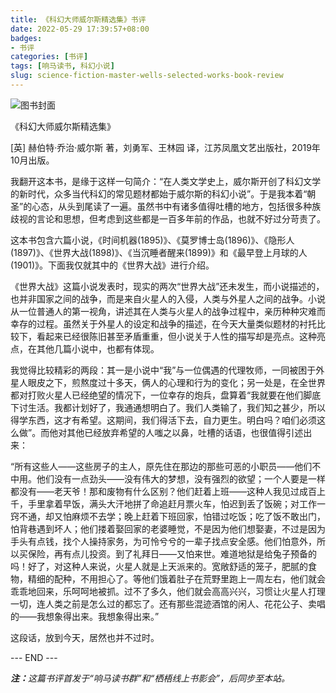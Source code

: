 ```yaml
---
title: 《科幻大师威尔斯精选集》书评
date: 2022-05-29 17:39:57+08:00
badges:
- 书评
categories: [书评]
tags: [响马读书, 科幻小说]
slug: science-fiction-master-wells-selected-works-book-review
---
```


<div class="p-3 text-center">
  <img class="img-fluid" src="/images/2022/0529/book-cover.png" alt="图书封面" style="max-width:400px; max-height:400px;">
</div>

《科幻大师威尔斯精选集》

[英] 赫伯特·乔治·威尔斯 著，刘勇军、王林园 译，江苏凤凰文艺出版社，2019年10月出版。

我翻开这本书，是缘于这样一句简介：“在人类文学史上，威尔斯开创了科幻文学的新时代，众多当代科幻的常见题材都始于威尔斯的科幻小说”。于是我本着“朝圣”的心态，从头到尾读了一遍。虽然书中有诸多值得吐槽的地方，包括很多种族歧视的言论和思想，但考虑到这些都是一百多年前的作品，也就不好过分苛责了。

这本书包含六篇小说，《时间机器(1895)》、《莫罗博士岛(1896)》、《隐形人(1897)》、《世界大战(1898)》、《当沉睡者醒来(1899)》和《最早登上月球的人(1901)》。下面我仅就其中的《世界大战》进行介绍。

《世界大战》这篇小说发表时，现实的两次“世界大战”还未发生，而小说描述的，也并非国家之间的战争，而是来自火星人的入侵，人类与外星人之间的战争。小说从一位普通人的第一视角，讲述其在人类与火星人的战争过程中，亲历种种灾难而幸存的过程。虽然关于外星人的设定和战争的描述，在今天大量类似题材的衬托比较下，看起来已经很陈旧甚至矛盾重重，但小说关于人性的描写却是亮点。这种亮点，在其他几篇小说中，也都有体现。

我觉得比较精彩的两段：其一是小说中“我”与一位偶遇的代理牧师，一同被困于外星人眼皮之下，煎熬度过十多天，俩人的心理和行为的变化；另一处是，在全世界都对打败火星人已经绝望的情况下，一位幸存的炮兵，盘算着“我就要在他们脚底下讨生活。我都计划好了，我通通想明白了。我们人类输了，我们知之甚少，所以得学东西，这才有希望。这期间，我们得活下去，自力更生。明白吗？咱们必须这么做”。而他对其他已经放弃希望的人嗤之以鼻，吐槽的话语，也很值得引述出来：

“所有这些人——这些房子的主人，原先住在那边的那些可恶的小职员——他们不中用。他们没有一点劲头——没有伟大的梦想，没有强烈的欲望；一个人要是一样都没有——老天爷！那和废物有什么区别？他们赶着上班——这种人我见过成百上千，手里拿着早饭，满头大汗地拼了命追赶月票火车，怕迟到丢了饭碗；对工作一窍不通，却又怕麻烦不去学；晚上赶着下班回家，怕错过吃饭；吃了饭不敢出门，怕背巷遇到坏人；他们搂着娶回家的老婆睡觉，不是因为他们想娶妻，不过是因为手头有点钱，找个人操持家务，为可怜兮兮的一辈子找点安全感。他们怕意外，所以买保险，再有点儿投资。到了礼拜日——又怕来世。难道地狱是给兔子预备的吗！好了，对这种人来说，火星人就是上天派来的。宽敞舒适的笼子，肥腻的食物，精细的配种，不用担心了。等他们饿着肚子在荒野里跑上一周左右，他们就会乖乖地回来，乐呵呵地被抓。过不了多久，他们就会高高兴兴，习惯让火星人打理一切，连人类之前是怎么过的都忘了。还有那些混迹酒馆的闲人、花花公子、卖唱的——我想象得出来。我想象得出来。”

这段话，放到今天，居然也并不过时。

<div class="p-5 text-center">--- END ---</div>

<i><b>注：</b>这篇书评首发于“响马读书群”和“栖梧线上书影会”，后同步至本站。</i>
